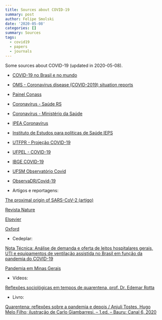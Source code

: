 ```yaml
---
title: Sources about COVID-19
summary: post
author: Felipe Smolski
date: '2020-05-08'
categories: []
summary: Sources
tags:
  - covid19
  - papers
  - journals
---
```



Some sources about COVID-19 (updated in 2020-05-08).

-   [COVID-19 no Brasil e no mundo](https://smolski.github.io/covid19/)

-   [OMS - Coronavirus disease (COVID-2019) situation reports](https://www.who.int/emergencies/diseases/novel-coronavirus-2019/situation-reports)

-   [Painel Conass](http://www.conass.org.br/painelconasscovid19/)

-   [Coronavírus - Saúde RS](https://saude.rs.gov.br/coronavirus)

-   [Coronavírus - Ministério da Saúde](https://coronavirus.saude.gov.br/)

-   [IPEA Coronavírus](https://www.ipea.gov.br/coronavirus/)

-   [Instituto de Estudos para políticas de Saúde IEPS](https://ieps.org.br/)

-   [UTFPR - Projeção
    COVID-19](https://covid.sh.utfpr.edu.br/projecao-covid-19/)

-   [UFPEL - COVID-19](https://wp.ufpel.edu.br/covid19/)

-   [IBGE COVID-19](https://covid19.ibge.gov.br/)

-   [UFSM Observatório Covid](https://www.ufsm.br/coronavirus/observatorio/)
    
-   [ObservaDR/Covid-19](http://observadr.org.br/portal/observadr-covid-19/)

-   Artigos e reportagens:

[The proximal origin of SARS-CoV-2
(artigo)](https://www.nature.com/articles/s41591-020-0820-9?fbclid=IwAR2VG_mN3ELvvlohyDQgfNXjMP8cd0BCAN2HgIESaH9MzglCv0r_27AFZec)

[Revista Nature](https://www.nature.com/collections/hajgidghjb)

[Elsevier](https://www.elsevier.com/connect/coronavirus-information-center)

[Oxford](https://academic.oup.com/journals/pages/coronavirus)

-   Cedeplar:

[Nota Técnica: Análise de demanda e oferta de leitos hospitalares
gerais, UTI e equipamentos de ventilação assistida no Brasil em função
da pandemia do
COVID-19](https://geesc.cedeplar.ufmg.br/wp-content/uploads/2020/03/Nota-tecnica-final-COVID-19-revisado2.pdf)

[Pandemia em Minas Gerais](https://geesc.cedeplar.ufmg.br/pandemia-por-covid-19-em-minas-gerais-atualizado/)

- Vídeos:

[Reflexões sociológicas em tempos de quarentena, prof. Dr. Edemar Rotta](https://www.youtube.com/watch?v=T46BfiyiPLQ&feature=youtu.be)

- Livro:

[Quarentena: reflexões sobre a pandemia e depois / Anjuli Tostes, Hugo Melo Filho; ilustração de Carlo Giambarresi. – 1.ed. – Bauru: Canal 6, 2020](http://editorapraxis.com.br/quarentena/ebook_quarentena_1ed_2020.pdf)
